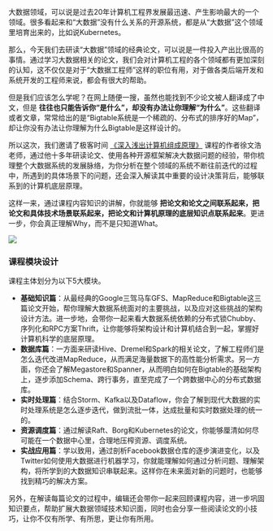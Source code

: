 大数据领域，可以说是过去20年计算机工程界发展最迅速、产生影响最大的一个领域。很多看起来和“大数据”没有什么关系的开源系统，都是从“大数据”这个领域里培育出来的，比如说Kubernetes。

那么，今天我们去研读“大数据”领域的经典论文，可以说是一件投入产出比很高的事情。通过学习大数据相关的论文，我们会对计算机工程的各个领域都有更加深刻的认知，这不仅仅是对于“大数据工程师”这样的职位有用，对于做各类后端开发和系统开发的工程师来说，都会有很大的帮助。

但是我们应该怎么学呢？在网上随便一搜，虽然也能找到不少论文被人翻译成了中文，但是 **往往也只能告诉你“是什么”，却没有办法让你理解“为什么”**。这些翻译或者文章，常常给出的是“Bigtable系统是一个稀疏的、分布式的排序好的Map”，却让你没有办法让你理解为什么Bigtable是这样设计的。

所以这次，我们邀请了极客时间 [《深入浅出计算机组成原理》](https://time.geekbang.org/column/intro/100026001) 课程的作者徐文浩老师，通过他十多年研读论文、使用各种开源框架解决大数据问题的经验，带你梳理整个大数据系统的发展脉络，为你分析在整个领域的系统不断往前迭代的过程中，所遇到的具体场景下的问题，还会深入解读其中重要的设计决策背后，能够联系到的计算机底层原理。

这样一来，通过课程内容知识的讲解，你就能够 **把论文和论文之间联系起来，把论文和具体技术场景联系起来，把论文和计算机原理的底层知识点联系起来**。更进一步，你会真正理解Why，而不是只知道What。

![](https://static001.geekbang.org/resource/image/70/54/70c148f2d77bf50a762b7e3fe10bfc54.jpg)

### 课程模块设计

课程主体划分为以下5大模块。

- **基础知识篇**：从最经典的Google三驾马车GFS、MapReduce和Bigtable这三篇论文开始，帮你理解大数据系统面对的主要挑战，以及应对这些挑战的架构设计方法。进一步地，会带你一起来看大数据系统依赖的分布式锁Chubby、序列化和RPC方案Thrift，让你能够将架构设计和计算机结合到一起，掌握好计算机科学的底层原理。
- **数据库篇**：一方面来研读Hive、Dremel和Spark的相关论文，了解工程师们是怎么迭代改进MapReduce，从而满足海量数据下的高性能分析需求。另一方面，你还会了解Megastore和Spanner，从而明白如何在Bigtable的基础架构上，逐步添加Schema、跨行事务，直至完成了一个跨数据中心的分布式数据库。
- **实时处理篇**：结合Storm、Kafka以及Dataflow，你会了解到现代大数据的实时处理系统是怎么逐步迭代，做到流批一体，达成批量和实时数据处理的统一的。
- **资源调度篇**：通过解读Raft、Borg和Kubernetes的论文，你能够厘清如何尽可能在一个数据中心里，合理地压榨资源、调度系统。
- **实战应用篇**：学以致用，通过剖析Facebook数据仓库的逐步演进变化，以及Twitter如何使用大数据进行机器学习，你就能理解如何通过分析问题、理解架构，将所学到的大数据知识串联起来。这样你在未来面对新的问题时，也能够找到精巧的解决方案。

另外，在解读每篇论文的过程中，编辑还会带你一起来回顾课程内容，进一步巩固知识要点，帮助扩展大数据领域技术知识面，同时也会分享一些阅读论文的小技巧，让你不仅有所学、有所思，更让你有所用。